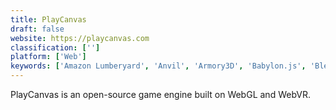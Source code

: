 ```yaml
---
title: PlayCanvas
draft: false 
website: https://playcanvas.com
classification: ['']
platform: ['Web']
keywords: ['Amazon Lumberyard', 'Anvil', 'Armory3D', 'Babylon.js', 'Blender', 'Cocos2d', 'CryENGINE', 'Frostbite', 'GameMaker', 'GameSparks', 'Impact', 'JMonkeyEngine', 'MonoGame', 'RPG Maker VX Ace', 'Three.js', 'Tombstone Engine', 'Unity', 'Unreal Engine', 'Verge3D']
---
```

PlayCanvas is an open-source game engine built on WebGL and WebVR.